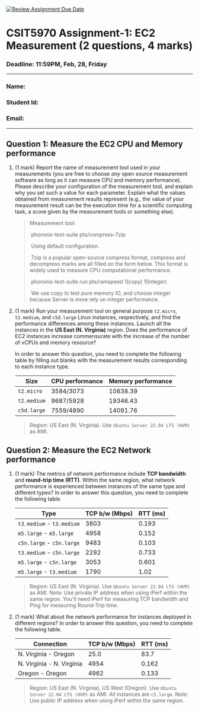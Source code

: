 [![Review Assignment Due Date](https://classroom.github.com/assets/deadline-readme-button-22041afd0340ce965d47ae6ef1cefeee28c7c493a6346c4f15d667ab976d596c.svg)](https://classroom.github.com/a/IAASVEAZ)
# CSIT5970 Assignment-1: EC2 Measurement (2 questions, 4 marks)

### Deadline: 11:59PM, Feb, 28, Friday

---

### Name: 
### Student Id: 
### Email: 

---

## Question 1: Measure the EC2 CPU and Memory performance

1. (1 mark) Report the name of measurement tool used in your measurements (you are free to choose *any* open source measurement software as long as it can measure CPU and memory performance). Please describe your configuration of the measurement tool, and explain why you set such a value for each parameter. Explain what the values obtained from measurement results represent (e.g., the value of your measurement result can be the execution time for a scientific computing task, a score given by the measurement tools or something else).

    > Measurement tool:
    >
    > ​	phoronix-test-suite pts/compress-7zip
    >
    > ​		Using default configuration.
    >
    > ​		7zip is a popular open-source compress format, compress and decompress marks are all filled on the form below. This format is widely used to measure CPU computational performance.
    >
    > ​	phoronix-test-suite run pts/ramspeed 1(copy) 1(Integer)
    >
    > ​		We use copy to test pure memory IO, and choose integer because Server is more rely on integer performance.
    >
    > 

2. (1 mark) Run your measurement tool on general purpose `t2.micro`, `t2.medium`, and `c5d.large` Linux instances, respectively, and find the performance differences among these instances. Launch all the instances in the **US East (N. Virginia)** region. Does the performance of EC2 instances increase commensurate with the increase of the number of vCPUs and memory resource?

    In order to answer this question, you need to complete the following table by filling out blanks with the measurement results corresponding to each instance type.

    | Size        | CPU performance | Memory performance |
    | ----------- | --------------- | ------------------ |
    | `t2.micro` | 3584/3073 | 10638.39 |
    | `t2.medium`  | 9687/5928 | 19346.43 |
    | `c5d.large` | 7559/4890 | 14091.76 |

    > Region: US East (N. Virginia). Use `Ubuntu Server 22.04 LTS (HVM)` as AMI.

## Question 2: Measure the EC2 Network performance

1. (1 mark) The metrics of network performance include **TCP bandwidth** and **round-trip time (RTT)**. Within the same region, what network performance is experienced between instances of the same type and different types? In order to answer this question, you need to complete the following table.

    | Type                      | TCP b/w (Mbps) | RTT (ms) |
    | ------------------------- | -------------- | -------- |
    | `t3.medium` - `t3.medium` | 3803           | 0.193    |
    | `m5.large` - `m5.large`   | 4958           | 0.152    |
    | `c5n.large` - `c5n.large` | 9483           | 0.103    |
    | `t3.medium` - `c5n.large` | 2292           | 0.733    |
    | `m5.large` - `c5n.large`  | 3053           | 0.601    |
    | `m5.large` - `t3.medium`  | 1790           | 1.02     |

    > Region: US East (N. Virginia). Use `Ubuntu Server 22.04 LTS (HVM)` as AMI. Note: Use private IP address when using iPerf within the same region. You'll need iPerf for measuring TCP bandwidth and Ping for measuring Round-Trip time.

2. (1 mark) What about the network performance for instances deployed in different regions? In order to answer this question, you need to complete the following table.

    | Connection                | TCP b/w (Mbps) | RTT (ms) |
    | ------------------------- | -------------- | -------- |
    | N. Virginia - Oregon      | 25.0           | 83.7     |
    | N. Virginia - N. Virginia | 4954           | 0.162    |
    | Oregon - Oregon           | 4962           | 0.133    |

    > Region: US East (N. Virginia), US West (Oregon). Use `Ubuntu Server 22.04 LTS (HVM)` as AMI. All instances are `c5.large`. Note: Use public IP address when using iPerf within the same region.

